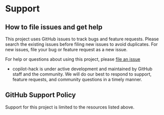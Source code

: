 # Support 

## How to file issues and get help

This project uses GitHub issues to track bugs and feature requests. Please search the existing issues before filing new issues to avoid duplicates. For new issues, file your bug or feature request as a new issue.

For help or questions about using this project, please [file an issue](/issues/new)


- copilot-hack is under active development and maintained by GitHub staff and the community. We will do our best to respond to support, feature requests, and community questions in a timely manner.

## GitHub Support Policy

Support for this project is limited to the resources listed above.
